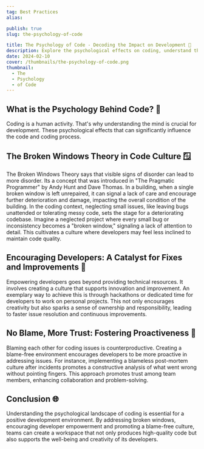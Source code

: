 ```yaml
---
tag: Best Practices
alias:

publish: true
slug: the-psychology-of-code

title: The Psychology of Code - Decoding the Impact on Development 🧠
description: Explore the psychological effects on coding, understand the impact of broken windows on culture, and discover defensive programming complexities.
date: 2024-02-10
cover: /thumbnails/the-psychology-of-code.png
thumbnail:
  - The
  - Psychology
  - of Code
---
```


## What is the Psychology Behind Code? 🤔

Coding is a human activity. That's why understanding the mind is crucial for development. These psychological effects that can significantly influence the code and coding process.


## The Broken Windows Theory in Code Culture 🪟

The Broken Windows Theory says that visible signs of disorder can lead to more disorder. Its a concept that was introduced in "The Pragmatic Programmer" by Andy Hunt and Dave Thomas. In a building, when a single broken window is left unrepaired, it can signal a lack of care and encourage further deterioration and damage, impacting the overall condition of the building. In the coding context, neglecting small issues, like leaving bugs unattended or tolerating messy code, sets the stage for a deteriorating codebase. Imagine a neglected project where every small bug or inconsistency becomes a "broken window," signaling a lack of attention to detail. This cultivates a culture where developers may feel less inclined to maintain code quality.

## Encouraging Developers: A Catalyst for Fixes and Improvements 🚀

Empowering developers goes beyond providing technical resources. It involves creating a culture that supports innovation and improvement. An exemplary way to achieve this is through hackathons or dedicated time for developers to work on personal projects. This not only encourages creativity but also sparks a sense of ownership and responsibility, leading to faster issue resolution and continuous improvements.

## No Blame, More Trust: Fostering Proactiveness 💪

Blaming each other for coding issues is counterproductive. Creating a blame-free environment encourages developers to be more proactive in addressing issues. For instance, implementing a blameless post-mortem culture after incidents promotes a constructive analysis of what went wrong without pointing fingers. This approach promotes trust among team members, enhancing collaboration and problem-solving.

## Conclusion 🌐

Understanding the psychological landscape of coding is essential for a positive development environment. By addressing broken windows, encouraging developer empowerment and promoting a blame-free culture, teams can create a workspace that not only produces high-quality code but also supports the well-being and creativity of its developers.